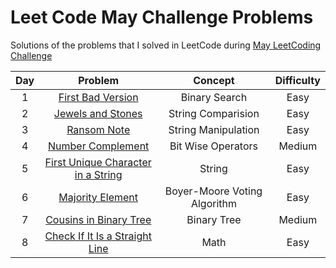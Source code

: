 # Leet Code May Challenge Problems
Solutions of the problems that I solved in LeetCode during [May LeetCoding Challenge](https://leetcode.com/explore/challenge/card/may-leetcoding-challenge)


| Day | Problem                                                                                 | Concept                    | Difficulty | 
| :--:|:--------------------------------------------------------------------------------------: | :-------------------------:| :---------:|
| 1   | [First Bad Version](https://leetcode.com/problems/first-bad-version/)                   | Binary Search              |     Easy   |
| 2   | [Jewels and Stones](https://leetcode.com/problems/jewels-and-stones/)                   | String Comparision         |     Easy   |
| 3   | [Ransom Note](https://leetcode.com/problems/ransom-note/)                               | String Manipulation        |     Easy   |
| 4   | [Number Complement](https://leetcode.com/problems/number-complement/)                   | Bit Wise Operators         |   Medium   |
| 5   | [First Unique Character in a String](https://leetcode.com/problems/first-unique-character-in-a-string/) | String     |   Easy     |
| 6   | [Majority Element](https://leetcode.com/problems/majority-element/)                     |Boyer-Moore Voting Algorithm |   Easy    |
| 7   | [Cousins in Binary Tree](https://leetcode.com/problems/cousins-in-binary-tree/)         | Binary Tree                 |   Medium  |
| 8   | [Check If It Is a Straight Line](https://leetcode.com/problems/check-if-it-is-a-straight-line/)| Math          |   Easy  |

